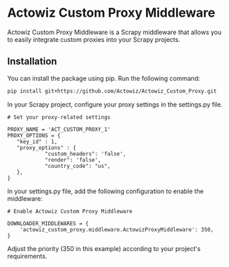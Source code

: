 # Actowiz Custom Proxy Middleware

Actowiz Custom Proxy Middleware is a Scrapy middleware that allows you to easily integrate custom proxies into your Scrapy projects.

## Installation

You can install the package using pip. Run the following command:

```bash
pip install git+https://github.com/Actowiz/Actowiz_Custom_Proxy.git
```
 In your Scrapy project, configure your proxy settings in the settings.py file.


```
# Set your proxy-related settings

PROXY_NAME = 'ACT_CUSTOM_PROXY_1'
PROXY_OPTIONS = {
   "key_id" : 1,
   "proxy_options" : {
            "custom_headers": 'false',
            "render": 'false',
            "country_code": "us",
   },
}
```

In your settings.py file, add the following configuration to enable the middleware:
```
# Enable Actowiz Custom Proxy Middleware

DOWNLOADER_MIDDLEWARES = {
    'actowiz_custom_proxy.middleware.ActowizProxyMiddleware': 350,
}
```

Adjust the priority (350 in this example) according to your project's requirements.

